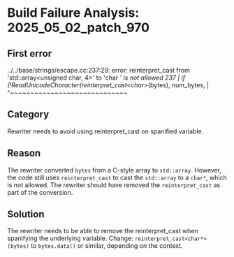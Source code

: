 # Build Failure Analysis: 2025_05_02_patch_970

## First error

../../base/strings/escape.cc:237:29: error: reinterpret_cast from 'std::array<unsigned char, 4>' to 'char *' is not allowed
  237 |   if (!ReadUnicodeCharacter(reinterpret_cast<char*>(bytes), num_bytes,
      |                             ^~~~~~~~~~~~~~~~~~~~~~~~~~~~~~

## Category
Rewriter needs to avoid using reinterpret_cast on spanified variable.

## Reason
The rewriter converted `bytes` from a C-style array to `std::array`. However, the code still uses `reinterpret_cast` to cast the `std::array` to a `char*`, which is not allowed. The rewriter should have removed the `reinterpret_cast` as part of the conversion.

## Solution
The rewriter needs to be able to remove the reinterpret_cast when spanifying the underlying variable. Change:
`reinterpret_cast<char*>(bytes)`
to
`bytes.data()`
or similar, depending on the context.